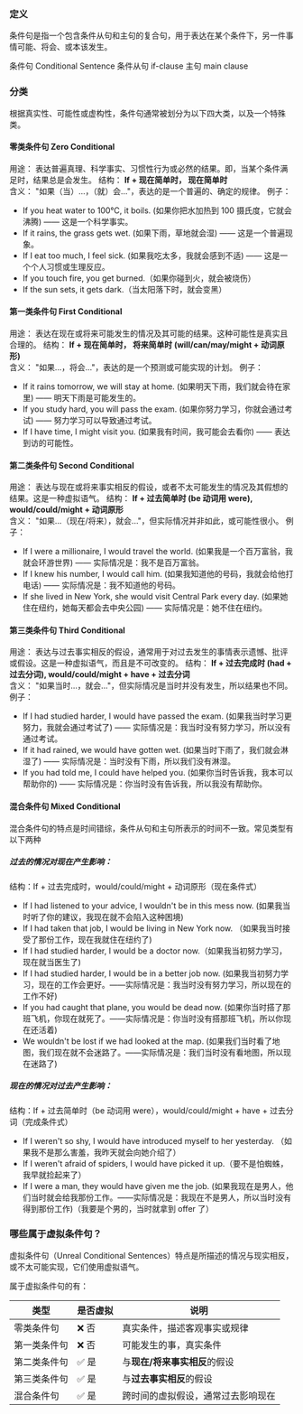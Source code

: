 ### 定义

条件句是指一个包含条件从句和主句的复合句，用于表达在某个条件下，另一件事情可能、将会、或本该发生。

条件句 Conditional Sentence
条件从句 if-clause
主句 main clause

### 分类

根据真实性、可能性或虚构性，条件句通常被划分为以下四大类，以及一个特殊类。

#### 零类条件句 Zero Conditional

用途： 表达普遍真理、科学事实、习惯性行为或必然的结果。即，当某个条件满足时，结果总是会发生。
结构： **If + 现在简单时， 现在简单时**  
含义： "如果（当）...，（就）会..."，表达的是一个普遍的、确定的规律。
例子：

- If you heat water to 100°C, it boils. (如果你把水加热到 100 摄氏度，它就会沸腾) —— 这是一个科学事实。
- If it rains, the grass gets wet. (如果下雨，草地就会湿) —— 这是一个普遍现象。
- If I eat too much, I feel sick. (如果我吃太多，我就会感到不适) —— 这是一个个人习惯或生理反应。
- If you touch fire, you get burned.（如果你碰到火，就会被烧伤）
- If the sun sets, it gets dark.（当太阳落下时，就会变黑）

#### 第一类条件句 First Conditional

用途： 表达在现在或将来可能发生的情况及其可能的结果。这种可能性是真实且合理的。
结构： **If + 现在简单时， 将来简单时 (will/can/may/might + 动词原形)**  
含义： "如果...，将会..."，表达的是一个预测或可能实现的计划。
例子：

- If it rains tomorrow, we will stay at home. (如果明天下雨，我们就会待在家里) —— 明天下雨是可能发生的。
- If you study hard, you will pass the exam. (如果你努力学习，你就会通过考试) —— 努力学习可以导致通过考试。
- If I have time, I might visit you. (如果我有时间，我可能会去看你) —— 表达到访的可能性。

#### 第二类条件句 Second Conditional

用途： 表达与现在或将来事实相反的假设，或者不太可能发生的情况及其假想的结果。这是一种虚拟语气。
结构： **If + 过去简单时 (be 动词用 were), would/could/might + 动词原形**  
含义： "如果...（现在/将来），就会..."，但实际情况并非如此，或可能性很小。
例子：

- If I were a millionaire, I would travel the world. (如果我是一个百万富翁，我就会环游世界) —— 实际情况是：我不是百万富翁。
- If I knew his number, I would call him. (如果我知道他的号码，我就会给他打电话) —— 实际情况是：我不知道他的号码。
- If she lived in New York, she would visit Central Park every day. (如果她住在纽约，她每天都会去中央公园) —— 实际情况是：她不住在纽约。

#### 第三类条件句 Third Conditional

用途： 表达与过去事实相反的假设，通常用于对过去发生的事情表示遗憾、批评或假设。这是一种虚拟语气，而且是不可改变的。
结构： **If + 过去完成时 (had + 过去分词), would/could/might + have + 过去分词**  
含义： "如果当时...，就会..."，但实际情况是当时并没有发生，所以结果也不同。
例子：

- If I had studied harder, I would have passed the exam. (如果我当时学习更努力，我就会通过考试了) —— 实际情况是：我当时没有努力学习，所以没有通过考试。
- If it had rained, we would have gotten wet. (如果当时下雨了，我们就会淋湿了) —— 实际情况是：当时没有下雨，所以我们没有淋湿。
- If you had told me, I could have helped you. (如果你当时告诉我，我本可以帮助你的) —— 实际情况是：你当时没有告诉我，所以我没有帮助你。

#### 混合条件句 Mixed Conditional

混合条件句的特点是时间错综，条件从句和主句所表示的时间不一致。常见类型有以下两种

##### 过去的情况对现在产生影响：

结构：If + 过去完成时，would/could/might + 动词原形（现在条件式）

- If I had listened to your advice, I wouldn't be in this mess now. (如果我当时听了你的建议，我现在就不会陷入这种困境)
- If I had taken that job, I would be living in New York now. （如果我当时接受了那份工作，现在我就住在纽约了)
- If I had studied harder, I would be a doctor now.（如果我当初努力学习，现在就当医生了)
- If I had studied harder, I would be in a better job now. (如果我当初努力学习，现在的工作会更好。——实际情况是：我当时没有努力学习，所以现在的工作不好)
- If you had caught that plane, you would be dead now. (如果你当时搭了那班飞机，你现在就死了。——实际情况是：你当时没有搭那班飞机，所以你现在还活着)
- We wouldn't be lost if we had looked at the map. (如果我们当时看了地图，我们现在就不会迷路了。——实际情况是：我们当时没有看地图，所以现在迷路了)

##### 现在的情况对过去产生影响：

结构：If + 过去简单时（be 动词用 were），would/could/might + have + 过去分词（完成条件式）

- If I weren't so shy, I would have introduced myself to her yesterday. （如果我不是那么害羞，我昨天就会向她介绍了）
- If I weren't afraid of spiders, I would have picked it up.（要不是怕蜘蛛，我早就捡起来了）
- If I were a man, they would have given me the job. (如果我现在是男人，他们当时就会给我那份工作。——实际情况是：我现在不是男人，所以当时没有得到那份工作)（我要是个男的，当时就拿到 offer 了）

### 哪些属于虚拟条件句？

虚拟条件句（Unreal Conditional Sentences）特点是所描述的情况与现实相反，或不太可能实现，它们使用虚拟语气。

属于虚拟条件句的有：

| 类型         | 是否虚拟 | 说明                               |
| ------------ | -------- | ---------------------------------- |
| 零类条件句   | ❌ 否    | 真实条件，描述客观事实或规律       |
| 第一类条件句 | ❌ 否    | 可能发生的事，真实条件             |
| 第二类条件句 | ✅ 是    | 与**现在/将来事实相反**的假设      |
| 第三类条件句 | ✅ 是    | 与**过去事实相反**的假设           |
| 混合条件句   | ✅ 是    | 跨时间的虚拟假设，通常过去影响现在 |

